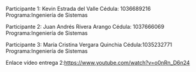 Participante 1:
Kevin Estrada del Valle 
Cédula: 1036689216
Programa:Ingeniería de Sistemas

Participante 2:
Juan Andrés Rivera Arango 
Cédula: 1037666069
Programa:Ingeniería de Sistemas

Participante 3:
María Cristina Vergara Quinchia
Cédula:1035232771
Programa:Ingeniería de Sistemas

Enlace vídeo entrega 2:https://www.youtube.com/watch?v=o0nRn_D6n24
